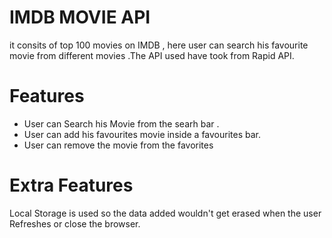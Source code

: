 # IMDB MOVIE API
  it consits of top 100 movies on IMDB , here user can search his favourite movie from different movies .The API used have took from Rapid API.

# Features
 - User can Search his Movie from the searh bar .
 - User can add his favourites movie inside a favourites bar.
 - User can remove the movie from the favorites

# Extra Features
   Local Storage is used so the data added wouldn't get erased when the user Refreshes or close the browser.



